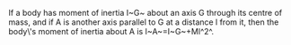If a body has moment of inertia I~G~ about an axis G through its centre
of mass, and if A is another axis parallel to G at a distance l from it,
then the body\\'s moment of inertia about A is I~A~=I~G~+Ml^2^.
